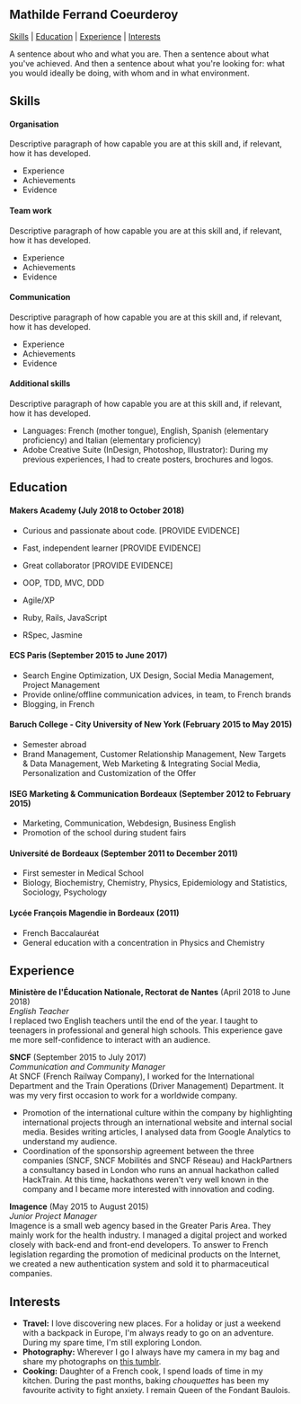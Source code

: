 ## Mathilde Ferrand Coeurderoy

[Skills](https://github.com/mathildeferrandcoeurderoy/CV#skills) | [Education](https://github.com/mathildeferrandcoeurderoy/CV#education) | [Experience](https://github.com/mathildeferrandcoeurderoy/CV#experience) | [Interests](https://github.com/mathildeferrandcoeurderoy/CV#interests)

A sentence about who and what you are. Then a sentence about what you've achieved. And then a sentence about what you're looking for: what you would ideally be doing, with whom and in what environment.

## Skills

#### Organisation

Descriptive paragraph of how capable you are at this skill and, if relevant, how it has developed.

- Experience
- Achievements
- Evidence

#### Team work

Descriptive paragraph of how capable you are at this skill and, if relevant, how it has developed.

- Experience
- Achievements
- Evidence

#### Communication

Descriptive paragraph of how capable you are at this skill and, if relevant, how it has developed.

- Experience
- Achievements
- Evidence

#### Additional skills

Descriptive paragraph of how capable you are at this skill and, if relevant, how it has developed.

- Languages: French (mother tongue), English, Spanish (elementary proficiency) and Italian (elementary proficiency)
- Adobe Creative Suite (InDesign, Photoshop, Illustrator): During my previous experiences, I had to create posters, brochures and logos.

## Education

#### Makers Academy (July 2018 to October 2018)

- Curious and passionate about code. [PROVIDE EVIDENCE]
- Fast, independent learner [PROVIDE EVIDENCE]
- Great collaborator [PROVIDE EVIDENCE]

- OOP, TDD, MVC, DDD
- Agile/XP
- Ruby, Rails, JavaScript
- RSpec, Jasmine

#### ECS Paris (September 2015 to June 2017)

- Search Engine Optimization, UX Design, Social Media Management, Project Management
- Provide online/offline communication advices, in team, to French brands
- Blogging, in French

#### Baruch College - City University of New York (February 2015 to May 2015)

- Semester abroad
- Brand Management, Customer Relationship Management, New Targets & Data Management, Web Marketing & Integrating Social Media, Personalization and Customization of the Offer

#### ISEG Marketing & Communication Bordeaux (September 2012 to February 2015)

- Marketing, Communication, Webdesign, Business English
- Promotion of the school during student fairs

#### Université de Bordeaux (September 2011 to December 2011)

- First semester in Medical School
- Biology, Biochemistry, Chemistry, Physics, Epidemiology and Statistics, Sociology, Psychology

#### Lycée François Magendie in Bordeaux (2011)

- French Baccalauréat
- General education with a concentration in Physics and Chemistry

## Experience

**Ministère de l'Éducation Nationale, Rectorat de Nantes** (April 2018 to June 2018)    
*English Teacher*  
I replaced two English teachers until the end of the year. I taught to teenagers in professional and general high schools. This experience gave me more self-confidence to interact with an audience.

**SNCF** (September 2015 to July 2017)    
*Communication and Community Manager*  
At SNCF (French Railway Company), I worked for the International Department and the Train Operations (Driver Management) Department. It was my very first occasion to work for a worldwide company.
- Promotion of the international culture within the company by highlighting international projects through an international website and internal social media. Besides writing articles, I analysed data from Google Analytics to understand my audience.
- Coordination of the sponsorship agreement between the three companies (SNCF, SNCF Mobilités and SNCF Réseau) and HackPartners a consultancy based in London who runs an annual hackathon called HackTrain. At this time, hackathons weren't very well known in the company and I became more interested with innovation and coding.

**Imagence** (May 2015 to August 2015)   
*Junior Project Manager*  
Imagence is a small web agency based in the Greater Paris Area. They mainly work for the health industry. I managed a digital project and worked closely with back-end and front-end developers. To answer to French legislation regarding the promotion of medicinal products on the Internet, we created a new authentication system and sold it to pharmaceutical companies.

## Interests

- **Travel:** I love discovering new places. For a holiday or just a weekend with a backpack in Europe, I'm always ready to go on an adventure. During my spare time, I'm still exploring London.
- **Photography:** Wherever I go I always have my camera in my bag and share my photographs on [this tumblr](http://photomathou.tumblr.com/).
- **Cooking:** Daughter of a French cook, I spend loads of time in my kitchen. During the past months, baking *chouquettes* has been my favourite activity to fight anxiety. I remain Queen of the Fondant Baulois.
